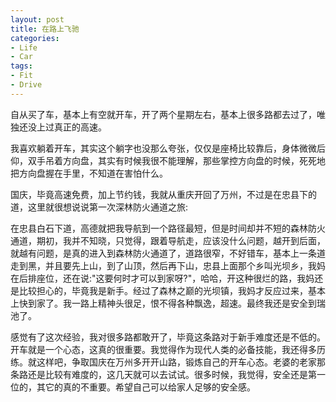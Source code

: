 ```yaml
---
layout: post
title: 在路上飞驰
categories:
- Life
- Car
tags:
- Fit
- Drive
---
```


自从买了车，基本上有空就开车，开了两个星期左右，基本上很多路都去过了，唯独还没上过真正的高速。  

我喜欢躺着开车，其实这个躺字也没那么夸张，仅仅是座椅比较靠后，身体微微后仰，双手吊着方向盘，其实有时候我很不能理解，那些掌控方向盘的时候，死死地把方向盘握在手里，不知道在害怕什么。  

国庆，毕竟高速免费，加上节约钱，我就从重庆开回了万州，不过是在忠县下的道，这里就很想说说第一次深林防火通道之旅:  

在忠县白石下道，高德就把我导航到一个路径最短，但是时间却并不短的森林防火通道，期初，我并不知晓，只觉得，跟着导航走，应该没什么问题，越开到后面，就越有问题，是真的进入到森林防火通道了，道路很窄，不好错车，基本上一条道走到黑，并且要先上山，到了山顶，然后再下山，忠县上面那个乡叫光坝乡，我妈在后排座位，还在说:"这要何时才可以到家呀?"，哈哈，开这种很烂的路，我妈还是比较担心的，毕竟我是新手。经过了森林之巅的光坝镇，我妈才反应过来，基本上快到家了。我一路上精神头很足，恨不得各种飘逸，超速。最终我还是安全到瑞池了。  

感觉有了这次经验，我对很多路都敢开了，毕竟这条路对于新手难度还是不低的。开车就是一个心态，这真的很重要。我觉得作为现代人类的必备技能，我还得多历练。就这样吧，争取国庆在万州多开开山路，锻炼自己的开车心态。老婆的老家那条路还是比较有难度的，这几天就可以去试试。很多时候，我觉得，安全还是第一位的，其它的真的不重要。希望自己可以给家人足够的安全感。